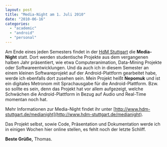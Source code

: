 ```yaml
---
layout: post
title: "Media-Night am 1. Juli 2010"
date: "2010-06-16"
categories: 
  - "academic"
  - "android"
  - "personal"
---
```


Am Ende eines jeden Semesters findet in der [HdM Stuttgart](https://www.hdm-stuttgart.de/) die **Media-Night** statt. 
Dort werden studentische Projekte aus dem vergangenen halben Jahr präsentiert, wie etwa Computeranimation, Data-Mining Projekte oder Softwareentwicklungen. 
Und da auch ich in diesem Semester an einem kleinen Softwareprojekt auf der Android-Plattform gearbeitet habe, werde ich ebenfalls dort zusehen sein. 
Mein Projekt heißt **Nepomuk** und ist ein digitales Metronom mit Sprachausgabe für die Android-Plattform.
Bzw. so sollte es sein, denn das Projekt hat vor allem aufgezeigt, welche Schwächen die Android-Plattform in Bezug auf Audio und Real-Time momentan noch hat.

Mehr Informationen zur Media-Night findet ihr unter [http://www.hdm-stuttgart.de/medianight](http://www.hdm-stuttgart.de/medianight).

Das Projekt selbst, sowie Code, Präsentation und Dokumentation werde ich in einigen Wochen hier online stellen, es fehlt noch der letzte Schliff.

**Beste Grüße,** Thomas.
